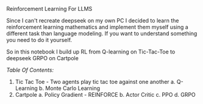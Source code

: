 Reinforcement Learning For LLMS

Since I can't recreate deepseek on my own PC I decided to learn the reinforcement learning mathematics and implement them myself using a different task than language modeling.
If you want to understand something you need to do it yourself.

So in this notebook I build up RL from Q-learning on Tic-Tac-Toe to deepseek GRPO on Cartpole

*Table Of Contents:*
1. Tic Tac Toe - Two agents play tic tac toe against one another
  a. Q-Learning
  b. Monte Carlo Learning
2. Cartpole
  a. Policy Gradient - REINFORCE
  b. Actor Critic
  c. PPO
  d. GRPO
